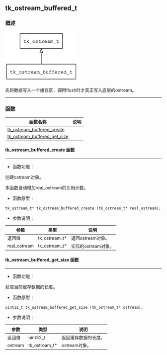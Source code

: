 ## tk\_ostream\_buffered\_t
### 概述
![image](images/tk_ostream_buffered_t_0.png)


 先将数据写入一个缓存区，调用flush时才真正写入底层的ostream。



----------------------------------
### 函数
<p id="tk_ostream_buffered_t_methods">

| 函数名称 | 说明 | 
| -------- | ------------ | 
| <a href="#tk_ostream_buffered_t_tk_ostream_buffered_create">tk\_ostream\_buffered\_create</a> |  |
| <a href="#tk_ostream_buffered_t_tk_ostream_buffered_get_size">tk\_ostream\_buffered\_get\_size</a> |  |
#### tk\_ostream\_buffered\_create 函数
-----------------------

* 函数功能：

> <p id="tk_ostream_buffered_t_tk_ostream_buffered_create">
 创建ostream对象。

 本函数自动增加real_ostream的引用计数。






* 函数原型：

```
tk_ostream_t* tk_ostream_buffered_create (tk_ostream_t* real_ostream);
```

* 参数说明：

| 参数 | 类型 | 说明 |
| -------- | ----- | --------- |
| 返回值 | tk\_ostream\_t* | 返回ostream对象。 |
| real\_ostream | tk\_ostream\_t* | 实际的ostream对象。 |
#### tk\_ostream\_buffered\_get\_size 函数
-----------------------

* 函数功能：

> <p id="tk_ostream_buffered_t_tk_ostream_buffered_get_size">
 获取当前缓存数据的长度。






* 函数原型：

```
uint32_t tk_ostream_buffered_get_size (tk_ostream_t* ostream);
```

* 参数说明：

| 参数 | 类型 | 说明 |
| -------- | ----- | --------- |
| 返回值 | uint32\_t | 返回缓存数据的长度。 |
| ostream | tk\_ostream\_t* | ostream对象。 |
